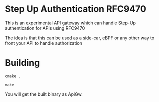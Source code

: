 # Step Up Authentication RFC9470

This is an experimental API gateway which can handle Step-Up authentication for APIs using RFC9470

The idea is that this can be used as a side-car, eBPF or any other way to front your API to handle authorization

# Building

```
cmake .

make
```

You will get the built binary as ApiGw.